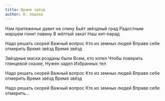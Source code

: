 ```yaml
---
title: Время звёзд
author: О. Авдеев
---
```


Нам притяженье давит на спину
Бьёт звёздный град
Радостным маршем гонит лавину
В жёлтый закат
Наш хит-парад

Надо решать скорей
Важный вопрос
Кто из земных людей
Вправе себе отмерить
Время звёзд
Время звёзд

Звёздные маски розданы были
Всем, кто хотел
Чтобы поверить глянцевой сказке,
Нужен задел
Избранных тел

Надо решать скорей
Важный вопрос
Кто из земных людей
Вправе себе отмерить
Время звёзд
Время звёзд

Надо решать скорей
Важный вопрос
Кто из земных людей
Вправе себе отмерить…
